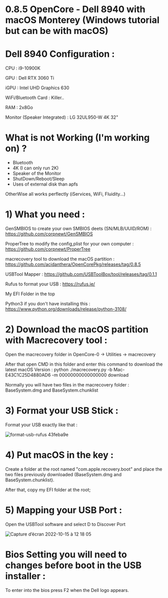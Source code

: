 # 0.8.5 OpenCore - Dell 8940 with macOS Monterey (Windows tutorial but can be with macOS)

# Dell 8940 Configuration :

CPU : i9-10900K 

GPU : Dell RTX 3060 Ti

iGPU : Intel UHD Graphics 630

WiFi/Bluetooth Card : Killer..

RAM : 2x8Go 

Monitor (Speaker Integrated) : LG 32UL950-W 4K 32"

# What is not Working (I'm working on) ?

- Bluetooth
- 4K (I can only run 2K)
- Speaker of the Monitor
- ShutDown/Reboot/Sleep
- Uses of external disk than apfs 

OtherWise all works perflectly (iServices, WiFi, Fluidity...)

# 1) What you need :

GenSMBIOS to create your own SMBIOS deets (SN/MLB/UUID/ROM) : https://github.com/corpnewt/GenSMBIOS

ProperTree to modify the config,plist for your own computer : https://github.com/corpnewt/ProperTree

macrecovery tool to download the macOS partition : https://github.com/acidanthera/OpenCorePkg/releases/tag/0.8.5

USBTool Mapper : https://github.com/USBToolBox/tool/releases/tag/0.1.1

Rufus to format your USB : https://rufus.ie/

My EFI Folder in the top 

Python3 if you don't have installing this : https://www.python.org/downloads/release/python-3108/

# 2) Download the macOS partition with Macrecovery tool :

Open the macrecovery folder in OpenCore-0 -> Utilities -> macrecovery 

After that open CMD in this folder and enter this command to download the latest macOS Version : python ./macrecovery.py -b Mac-E43C1C25D4880AD6 -m 00000000000000000 download

Normally you will have two files in the macrecovery folder : BaseSystem.dmg and BaseSystem.chunklist

# 3) Format your USB Stick  :

Format your USB exactly like that :


![format-usb-rufus 43feba9e](https://user-images.githubusercontent.com/78324112/195980444-6415c1f6-5b51-45ae-9866-f61c1dbb3390.png)

# 4) Put macOS in the key :

Create a folder at the root named "com.apple.recovery.boot" and place the two files previously downloaded (BaseSystem.dmg and BaseSystem.chunklist).

After that, copy my EFI folder at the root;

# 5) Mapping your USB Port :

Open the USBTool software and select D to Discover Port

![Capture d’écran 2022-10-15 à 12 18 05](https://user-images.githubusercontent.com/78324112/195981177-e2d4e307-fd50-43c3-b1a1-549a23e98185.png)



# Bios Setting you will need to changes before boot in the USB installer :

To enter into the bios press F2 when the Dell logo appears.


